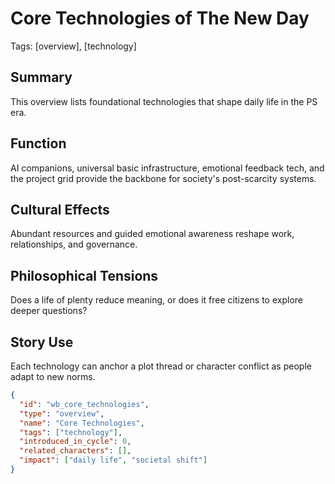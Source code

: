 # Core Technologies of The New Day
Tags: [overview], [technology]

## Summary
This overview lists foundational technologies that shape daily life in the PS era.

## Function
AI companions, universal basic infrastructure, emotional feedback tech, and the project grid provide the backbone for society's post-scarcity systems.

## Cultural Effects
Abundant resources and guided emotional awareness reshape work, relationships, and governance.

## Philosophical Tensions
Does a life of plenty reduce meaning, or does it free citizens to explore deeper questions?

## Story Use
Each technology can anchor a plot thread or character conflict as people adapt to new norms.

```json
{
  "id": "wb_core_technologies",
  "type": "overview",
  "name": "Core Technologies",
  "tags": ["technology"],
  "introduced_in_cycle": 0,
  "related_characters": [],
  "impact": ["daily life", "societal shift"]
}
```
